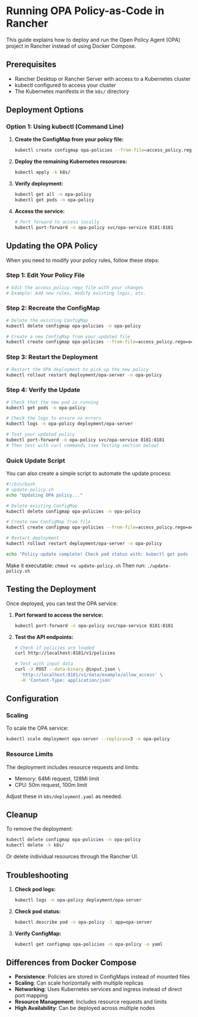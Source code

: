 # Running OPA Policy-as-Code in Rancher

This guide explains how to deploy and run the Open Policy Agent (OPA) project in Rancher instead of using Docker Compose.

## Prerequisites

- Rancher Desktop or Rancher Server with access to a Kubernetes cluster
- kubectl configured to access your cluster
- The Kubernetes manifests in the `k8s/` directory

## Deployment Options

### Option 1: Using kubectl (Command Line)

1. **Create the ConfigMap from your policy file:**
   ```bash
   kubectl create configmap opa-policies --from-file=access_policy.rego=access_policy.rego -n opa-policy
   ```

2. **Deploy the remaining Kubernetes resources:**
   ```bash
   kubectl apply -k k8s/
   ```

3. **Verify deployment:**
   ```bash
   kubectl get all -n opa-policy
   kubectl get pods -n opa-policy
   ```

4. **Access the service:**
   ```bash
   # Port forward to access locally
   kubectl port-forward -n opa-policy svc/opa-service 8181:8181
   ```

## Updating the OPA Policy

When you need to modify your policy rules, follow these steps:

### Step 1: Edit Your Policy File
```bash
# Edit the access_policy.rego file with your changes
# Example: Add new rules, modify existing logic, etc.
```

### Step 2: Recreate the ConfigMap
```bash
# Delete the existing ConfigMap
kubectl delete configmap opa-policies -n opa-policy

# Create a new ConfigMap from your updated file
kubectl create configmap opa-policies --from-file=access_policy.rego=access_policy.rego -n opa-policy
```

### Step 3: Restart the Deployment
```bash
# Restart the OPA deployment to pick up the new policy
kubectl rollout restart deployment/opa-server -n opa-policy
```

### Step 4: Verify the Update
```bash
# Check that the new pod is running
kubectl get pods -n opa-policy

# Check the logs to ensure no errors
kubectl logs -n opa-policy deployment/opa-server

# Test your updated policy
kubectl port-forward -n opa-policy svc/opa-service 8181:8181
# Then test with curl commands (see Testing section below)
```

### Quick Update Script
You can also create a simple script to automate the update process:

```bash
#!/bin/bash
# update-policy.sh
echo "Updating OPA policy..."

# Delete existing ConfigMap
kubectl delete configmap opa-policies -n opa-policy

# Create new ConfigMap from file
kubectl create configmap opa-policies --from-file=access_policy.rego=access_policy.rego -n opa-policy

# Restart deployment
kubectl rollout restart deployment/opa-server -n opa-policy

echo "Policy update complete! Check pod status with: kubectl get pods -n opa-policy"
```

Make it executable: `chmod +x update-policy.sh`
Then run: `./update-policy.sh`

## Testing the Deployment

Once deployed, you can test the OPA service:

1. **Port forward to access the service:**
   ```bash
   kubectl port-forward -n opa-policy svc/opa-service 8181:8181
   ```

2. **Test the API endpoints:**
   ```bash
   # Check if policies are loaded
   curl http://localhost:8181/v1/policies
   
   # Test with input data
   curl -X POST --data-binary @input.json \
     'http://localhost:8181/v1/data/example/allow_access' \
     -H 'Content-Type: application/json'
   ```

## Configuration

### Scaling

To scale the OPA service:

```bash
kubectl scale deployment opa-server --replicas=3 -n opa-policy
```

### Resource Limits

The deployment includes resource requests and limits:
- Memory: 64Mi request, 128Mi limit
- CPU: 50m request, 100m limit

Adjust these in `k8s/deployment.yaml` as needed.

## Cleanup

To remove the deployment:

```bash
kubectl delete configmap opa-policies -n opa-policy
kubectl delete -k k8s/
```

Or delete individual resources through the Rancher UI.

## Troubleshooting

1. **Check pod logs:**
   ```bash
   kubectl logs -n opa-policy deployment/opa-server
   ```

2. **Check pod status:**
   ```bash
   kubectl describe pod -n opa-policy -l app=opa-server
   ```

3. **Verify ConfigMap:**
   ```bash
   kubectl get configmap opa-policies -n opa-policy -o yaml
   ```

## Differences from Docker Compose

- **Persistence**: Policies are stored in ConfigMaps instead of mounted files
- **Scaling**: Can scale horizontally with multiple replicas
- **Networking**: Uses Kubernetes services and ingress instead of direct port mapping
- **Resource Management**: Includes resource requests and limits
- **High Availability**: Can be deployed across multiple nodes 